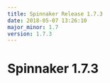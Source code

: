 ```yaml
---
title: Spinnaker Release 1.7.3
date: 2018-05-07 13:26:10
major_minor: 1.7
version: 1.7.3
---
```


# Spinnaker 1.7.3

<script src="https://gist.github.com/spinnaker-release/2574a5bbdf23a29108b74b0536c2326c.js"/>
